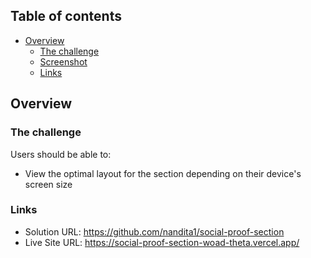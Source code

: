 ## Table of contents

- [Overview](#overview)
  - [The challenge](#the-challenge)
  - [Screenshot](#screenshot)
  - [Links](#links)

## Overview

### The challenge

Users should be able to:

- View the optimal layout for the section depending on their device's screen size

### Links

- Solution URL: https://github.com/nandita1/social-proof-section
- Live Site URL: https://social-proof-section-woad-theta.vercel.app/
